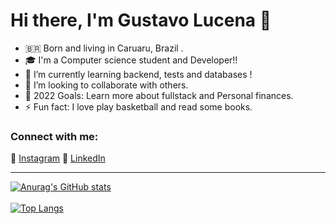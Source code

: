 # Hi there, I'm Gustavo Lucena 👋 

- 🇧🇷  Born and living in Caruaru, Brazil .
- 🎓 I'm a Computer science student and Developer!!
- 🌱 I’m currently learning backend, tests and databases !
- 👯 I’m looking to collaborate with others.
- 🥅 2022 Goals: Learn more about fullstack and Personal finances.
- ⚡ Fun fact: I love play basketball and read some books.

### Connect with me:

📸 [Instagram](https://www.instagram.com/gustavolucen4/)
💼 [LinkedIn](https://www.linkedin.com/in/gustavo-lucena-4a11b3214/)

---

[![Anurag's GitHub stats](https://github-readme-stats.vercel.app/api?username=gustavolucen4&theme=merko)](https://github.com/anuraghazra/github-readme-stats) <br> <br>
[![Top Langs](https://github-readme-stats.vercel.app/api/top-langs/?username=gustavolucen4&layout=compact)](https://github.com/anuraghazra/github-readme-stats)

